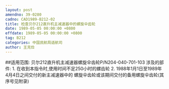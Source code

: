 ```yaml
---
layout: post
amendno: 39-0280
cadno: CAD1989-B212-02
title: 检查贝尔212直升机主减速器中的螺旋伞齿轮
date: 1989-05-05 00:00:00 +0800
effdate: 1989-05-05 00:00:00 +0800
tag: B212
categories: 中国民航局适航司
author: 王克俭
---
```


##适用范围:
贝尔212直升机主减速器螺旋伞齿轮P/N204-040-701-103 涉及的部件:
1.
在收到本指令时,使用时间不足250小时的螺齿轮
2.
1988年1月1日至1989年4月4日之间交付的新主减速器中的 螺旋伞齿轮或该期间交付的备用螺旋伞齿轮(其序号见附录)

